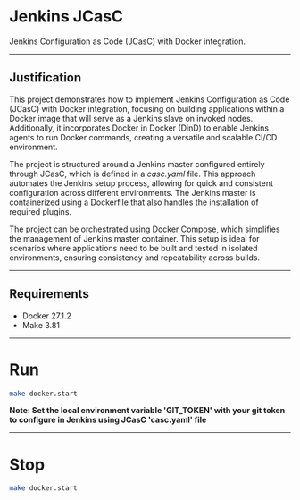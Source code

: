 # Jenkins JCasC

Jenkins Configuration as Code (JCasC) with Docker integration.

---
## Justification

This project demonstrates how to implement Jenkins Configuration as Code (JCasC) with Docker integration, focusing on building applications within a Docker image that will serve as a Jenkins slave on invoked nodes. Additionally, it incorporates Docker in Docker (DinD) to enable Jenkins agents to run Docker commands, creating a versatile and scalable CI/CD environment.

The project is structured around a Jenkins master configured entirely through JCasC, which is defined in a *casc.yaml* file. This approach automates the Jenkins setup process, allowing for quick and consistent configuration across different environments. The Jenkins master is containerized using a Dockerfile that also handles the installation of required plugins.

The project can be orchestrated using Docker Compose, which simplifies the management of Jenkins master container. This setup is ideal for scenarios where applications need to be built and tested in isolated environments, ensuring consistency and repeatability across builds.

---
## Requirements

* Docker 27.1.2
* Make 3.81

---
# Run

```bash
make docker.start
```

**Note: Set the local environment variable 'GIT_TOKEN' with your git token to configure in Jenkins using JCasC 'casc.yaml' file**

---
# Stop

```bash
make docker.start
```